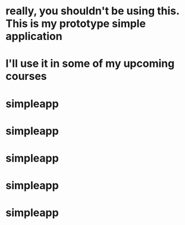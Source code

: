 # really, you shouldn't be using this. This is my prototype simple application
# I'll use it in some of my upcoming courses
# simpleapp
# simpleapp
# simpleapp
# simpleapp
# simpleapp
